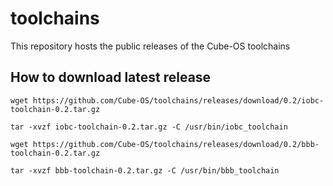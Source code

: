 # toolchains

This repository hosts the public releases of the Cube-OS toolchains

## How to download latest release

`wget https://github.com/Cube-OS/toolchains/releases/download/0.2/iobc-toolchain-0.2.tar.gz`

`tar -xvzf iobc-toolchain-0.2.tar.gz -C /usr/bin/iobc_toolchain`

`wget https://github.com/Cube-OS/toolchains/releases/download/0.2/bbb-toolchain-0.2.tar.gz`

`tar -xvzf bbb-toolchain-0.2.tar.gz -C /usr/bin/bbb_toolchain`
